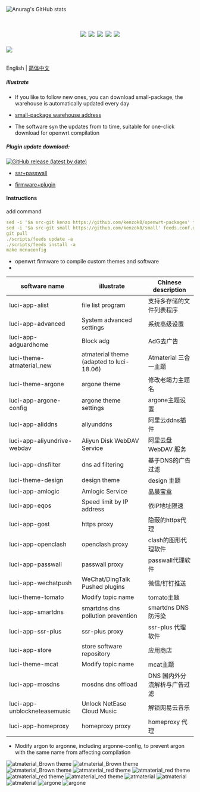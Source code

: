 ![Anurag's GitHub stats](https://github-readme-stats.vercel.app/api?username=kenzok8&show_icons=true&theme=radical)
<div align="center">
<h1 align="center"openwrt-packages</h1>
<img src="https://img.shields.io/github/issues/kenzok8/openwrt-packages?color=green">
<img src="https://img.shields.io/github/stars/kenzok8/openwrt-packages?color=yellow">
<img src="https://img.shields.io/github/forks/kenzok8/openwrt-packages?color=orange">
<img src="https://img.shields.io/github/license/kenzok8/openwrt-packages?color=ff69b4">
<img src="https://img.shields.io/github/languages/code-size/kenzok8/openwrt-packages?color=blueviolet">
</div>

<img src="https://v2.jinrishici.com/one.svg?font-size=24&spacing=2&color=Black">

<br>English | [简体中文](README.md)

##### illustrate

* If you like to follow new ones, you can download small-package, the warehouse is automatically updated every day

* [small-package warehouse address](https://github.com/kenzok8/small-package)

* The software syn the updates from to time, suitable for one-click download for openwrt compilation


##### Plugin update download:

[![GitHub release (latest by date)](https://img.shields.io/github/v/release/kenzok8/compile-package?style=for-the-badge&label=插件更新下载)](https://github.com/kenzok8/compile-package/releases/latest)

+ [ssr+passwall](https://github.com/kenzok8/small)

+ [firmware+plugin](https://op.dllkids.xyz/)

#### Instructions
add command
```yaml
sed -i '$a src-git kenzo https://github.com/kenzok8/openwrt-packages' feeds.conf.default
sed -i '$a src-git small https://github.com/kenzok8/small' feeds.conf.default
git pull
./scripts/feeds update -a
./scripts/feeds install -a
make menuconfig
```

- openwrt firmware to compile custom themes and software
- 
| software name                | illustrate               | Chinese description       |
| -----------------------------|------------------------| ------------|
| luci-app-alist               | file list program    | 支持多存储的文件列表程序   |
| luci-app-advanced            | System advanced settings               | 系统高级设置        |
| luci-app-adguardhome         | Block adg          |  AdG去广告      |
| luci-theme-atmaterial_new    | atmaterial theme (adapted to luci-18.06) | Atmaterial 三合一主题        |
| luci-theme-argone            | argone theme           | 修改老竭力主题名     |
| luci-app-argone-config       | argone theme settings            |  argone主题设置      |
| luci-app-aliddns             | aliyunddns         |   阿里云ddns插件      |
| luci-app-aliyundrive-webdav  | Aliyun Disk WebDAV Service            |  阿里云盘 WebDAV 服务   |
| luci-app-dnsfilter           | dns ad filtering            | 基于DNS的广告过滤        |
| luci-theme-design            | design theme          | design 主题        |
| luci-app-amlogic             | Amlogic Service             |  晶晨宝盒   |
| luci-app-eqos                | Speed ​​limit by IP address       | 依IP地址限速      |
| luci-app-gost                | https proxy      | 隐蔽的https代理   |
| luci-app-openclash           | openclash proxy            |  clash的图形代理软件      |
| luci-app-passwall            | passwall proxy      | passwall代理软件        |
| luci-app-wechatpush          | WeChat/DingTalk Pushed plugins    |   微信/钉钉推送        |
| luci-theme-tomato            | Modify topic name             |  tomato主题        |
| luci-app-smartdns            | smartdns dns pollution prevention     |  smartdns DNS防污染       |
| luci-app-ssr-plus            | ssr-plus proxy              | ssr-plus 代理软件       |
| luci-app-store               | store software repository            |  应用商店   |
| luci-theme-mcat              | Modify topic name          |   mcat主题        |
| luci-app-mosdns              | mosdns dns offload            |DNS 国内外分流解析与广告过滤        |
| luci-app-unblockneteasemusic | Unlock NetEase Cloud Music         | 解锁网易云音乐   |
| luci-app-homeproxy           | homeproxy  proxy        | homeproxy 代理   |

* Modify argon to argonne, including argonne-config, to prevent argon with the same name from affecting compilation

![atmaterial_Brown theme](https://raw.githubusercontent.com/kenzok8/kenzok8/main/screenshot/sshot-9.jpg)
![atmaterial_Brown theme](https://raw.githubusercontent.com/kenzok8/kenzok8/main/screenshot/sshot-10.jpg)
![atmaterial_Brown theme](https://raw.githubusercontent.com/kenzok8/kenzok8/main/screenshot/sshot-11.jpg)
![atmaterial_red theme](https://raw.githubusercontent.com/kenzok8/kenzok8/main/screenshot/sshot-5.jpg)
![atmaterial_red theme](https://raw.githubusercontent.com/kenzok8/kenzok8/main/screenshot/sshot-6.jpg)
![atmaterial_red theme](https://raw.githubusercontent.com/kenzok8/kenzok8/main/screenshot/sshot-7.jpg)
![atmaterial_red theme](https://raw.githubusercontent.com/kenzok8/kenzok8/main/screenshot/sshot-8.jpg)
![atmaterial](https://raw.githubusercontent.com/kenzok8/kenzok8/main/screenshot/sshot-12.jpg)
![atmaterial](https://raw.githubusercontent.com/kenzok8/kenzok8/main/screenshot/sshot-13.jpg)
![atmaterial](https://raw.githubusercontent.com/kenzok8/kenzok8/main/screenshot/sshot-14.jpg)
![argone](https://raw.githubusercontent.com/kenzok8/kenzok8/main/screenshot/sshot-1.png)
![argone](https://raw.githubusercontent.com/kenzok8/kenzok8/main/screenshot/sshot-2.png)
